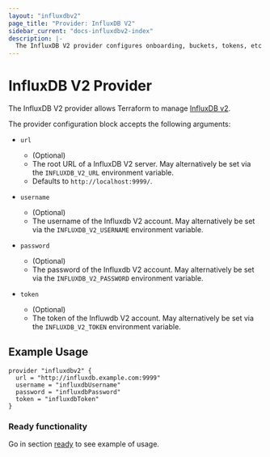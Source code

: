 ```yaml
---
layout: "influxdbv2"
page_title: "Provider: InfluxDB V2"
sidebar_current: "docs-influxdbv2-index"
description: |-
  The InfluxDB V2 provider configures onboarding, buckets, tokens, etc on an InfluxDB V2 server.
---
```


# InfluxDB V2 Provider

The InfluxDB V2 provider allows Terraform to manage
[InfluxDB v2](https://v2.docs.influxdata.com/v2.0/get-started/).

The provider configuration block accepts the following arguments:

* ``url``
    * (Optional) 
    * The root URL of a InfluxDB V2 server. May alternatively be set via the `INFLUXDB_V2_URL` environment variable.
    * Defaults to `http://localhost:9999/`.
    
* ``username``
   * (Optional)
   * The username of the Influxdb V2 account. May alternatively be set via the `INFLUXDB_V2_USERNAME` environment variable.

* ``password``
   * (Optional)
   * The password of the Influxdb V2 account. May alternatively be set via the `INFLUXDB_V2_PASSWORD` environment variable.

* ``token``
   * (Optional)
   * The token of the Influwdb V2 account. May alternatively be set via the `INFLUXDB_V2_TOKEN` environment variable.
## Example Usage

```hcl
provider "influxdbv2" {
  url = "http://influxdb.example.com:9999"
  username = "influxdbUsername"
  password = "influxdbPassword"
  token = "influxdbToken"
}
 ```
 ### Ready functionality
 
 Go in section [ready](r/ready.html.md) to see example of usage.